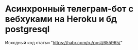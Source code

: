 # Асинхронный телеграм-бот с вебхуками на Heroku и бд postgresql
Исходный код статьи "https://habr.com/ru/post/655965/"
